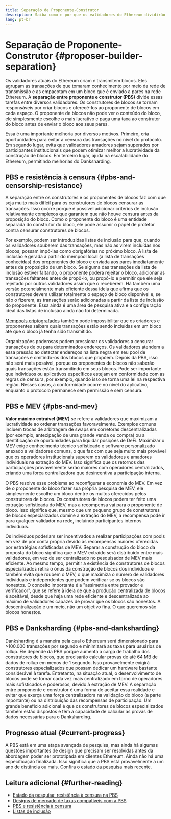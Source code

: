 ```yaml
---
title: Separação de Proponente-Construtor
description: Saiba como e por que os validadores do Ethereum dividirão suas responsabilidades de construção e transmissão de blocos.
lang: pt-br
---
```


# Separação de Proponente-Construtor \{#proposer-builder-separation}

Os validadores atuais do Ethereum criam _e_ transmitem blocos. Eles agrupam as transações de que tomaram conhecimento por meio da rede de transmissão e as empacotam em um bloco que é enviado a pares na rede Ethereum. A **separação entre proponente e construtor (PBS)** divide essas tarefas entre diversos validadores. Os construtores de blocos se tornam responsáveis por criar blocos e oferecê-los ao proponente de blocos em cada espaço. O proponente de blocos não pode ver o conteúdo do bloco, ele simplesmente escolhe o mais lucrativo e paga uma taxa ao construtor do bloco antes de enviar o bloco aos seus pares.

Essa é uma importante melhoria por diversos motivos. Primeiro, cria oportunidades para evitar a censura das transações no nível do protocolo. Em segundo lugar, evita que validadores amadores sejam superados por participantes institucionais que podem otimizar melhor a lucratividade da construção de blocos. Em terceiro lugar, ajuda na escalabilidade do Ethereum, permitindo melhorias do Danksharding.

## PBS e resistência à censura \{#pbs-and-censorship-resistance}

A separação entre os construtores e os proponentes de blocos faz com que seja muito mais difícil para os construtores de blocos censurar as transações. Isso ocorre porque é possível adicionar critérios de inclusão relativamente complexos que garantem que não houve censura antes da proposição do bloco. Como o proponente do bloco é uma entidade separada do construtor do bloco, ele pode assumir o papel de protetor contra censurar construtores de blocos.

Por exemplo, podem ser introduzidas listas de inclusão para que, quando os validadores souberem das transações, mas não as virem incluídas nos blocos, possam impô-las como obrigatórias no próximo bloco. A lista de inclusão é gerada a partir do mempool local (a lista de transações conhecidas) dos proponentes do bloco e enviada aos pares imediatamente antes da proposição de um bloco. Se alguma das transações da lista de inclusão estiver faltando, o proponente poderá rejeitar o bloco, adicionar as transações faltantes antes de propô-lo, ou propô-lo e permitir que ele seja rejeitado por outros validadores assim que o receberem. Há também uma versão potencialmente mais eficiente dessa ideia que afirma que os construtores devem utilizar totalmente o espaço de bloco disponível e, se não o fizerem, as transações serão adicionadas a partir da lista de inclusão do proponente. Essa ainda é uma área de pesquisa ativa e a configuração ideal das listas de inclusão ainda não foi determinada.

[Mempools criptografados](https://www.youtube.com/watch?v=fHDjgFcha0M&list=PLpktWkixc1gUqkyc1-iE6TT0RWQTBJELe&index=3) também pode impossibilitar que os criadores e proponentes saibam quais transações estão sendo incluídas em um bloco até que o bloco já tenha sido transmitido.

<ExpandableCard title="Que tipos de censura a PBS resolve?" eventCategory="/roadmap/pbs" eventName="clicked what kinds of censorship does PBS solve?">

Organizações poderosas podem pressionar os validadores a censurar transações de ou para determinados endereços. Os validadores atendem a essa pressão ao detectar endereços na lista negra em seu pool de transações e omitindo-os dos blocos que propõem. Depois da PBS, isso não será mais possível, porque os proponentes de blocos não saberão quais transações estão transmitindo em seus blocos. Pode ser importante que indivíduos ou aplicativos específicos estejam em conformidade com as regras de censura, por exemplo, quando isso se torna uma lei na respectiva região. Nesses casos, a conformidade ocorre no nível do aplicativo, enquanto o protocolo permanece sem permissão e sem censura.

</ExpandableCard>

## PBS e MEV \{#pbs-and-mev}

**Valor máximo extraível (MEV)** se refere a validadores que maximizam a lucratividade ao ordenar transações favoravelmente. Exemplos comuns incluem trocas de arbitragem de swaps em corretoras descentralizadas (por exemplo, antecipação de uma grande venda ou compra) ou a identificação de oportunidades para liquidar posições de DeFi. Maximizar o MEV exige conhecimento técnico sofisticado e software personalizado anexado a validadores comuns, o que faz com que seja muito mais provável que os operadores institucionais superem os validadores e amadores individuais na extração do MEV. Isso significa que os retornos das participações provavelmente serão maiores com operadores centralizados, criando uma força centralizadora que desincentiva a participação interna.

O PBS resolve esse problema ao reconfigurar a economia do MEV. Em vez de o proponente do bloco fazer sua própria pesquisa de MEV, ele simplesmente escolhe um bloco dentre os muitos oferecidos pelos construtores de blocos. Os construtores de blocos podem ter feito uma extração sofisticada do MEV, mas a recompensa vai para o proponente de bloco. Isso significa que, mesmo que um pequeno grupo de construtores de blocos especializados domine a extração do MEV, a recompensa pode ir para qualquer validador na rede, incluindo participantes internos individuais.

<ExpandableCard title="Por que não há problema em centralizar a construção de blocos?" eventCategory="/roadmap/pbs" eventName="clicked why is it OK to centralize block building?">

Os indivíduos poderiam ser incentivados a realizar participações com pools em vez de por conta própria devido às recompensas maiores oferecidas por estratégias sofisticadas de MEV. Separar a construção do bloco da proposta do bloco significa que o MEV extraído será distribuído entre mais validadores, em vez de ser centralizado no pesquisador de MEV mais eficiente. Ao mesmo tempo, permitir a existência de construtores de blocos especializados retira o ônus da construção de blocos dos indivíduos e também evita que roubem o MEV, o que maximiza o número de validadores individuais e independentes que podem verificar se os blocos são honestos. O conceito importante é a "assimetria entre provador e verificador", que se refere à ideia de que a produção centralizada de blocos é aceitável, desde que haja uma rede eficiente e descentralizada ao máximo de validadores capazes de provar que os blocos são honestos. A descentralização é um meio, não um objetivo fina. O que queremos são blocos honestos.
</ExpandableCard>

## PBS e Danksharding \{#pbs-and-danksharding}

Danksharding é a maneira pela qual o Ethereum será dimensionado para >100.000 transações por segundo e minimizará as taxas para usuários de rollup. Ele depende da PBS porque aumenta a carga de trabalho dos construtores de blocos, que precisarão calcular provas de até 64 MB de dados de rollup em menos de 1 segundo. Isso provavelmente exigirá construtores especializados que possam dedicar um hardware bastante considerável à tarefa. Entretanto, na situação atual, o desenvolvimento de blocos pode se tornar cada vez mais centralizado em torno de operadores mais sofisticados e poderosos, devido à extração de MEV. A separação entre proponente e construtor é uma forma de aceitar essa realidade e evitar que exerça uma força centralizadora na validação do bloco (a parte importante) ou na distribuição das recompensas de participação. Um grande benefício adicional é que os construtores de blocos especializados também estão dispostos e têm a capacidade de calcular as provas de dados necessárias para o Danksharding.

## Progresso atual \{#current-progress}

A PBS está em uma etapa avançada de pesquisa, mas ainda há algumas questões importantes de design que precisam ser resolvidas antes da abordagem poder ser prototipada em clientes Ethereum. Ainda não há uma especificação finalizada. Isso significa que a PBS está provavelmente a um ano de distância ou mais. Confira o [estado da pesquisa](https://notes.ethereum.org/@vbuterin/pbs_censorship_resistance) mais recente.

## Leitura adicional \{#further-reading}

- [Estado da pesquisa: resistência à censura na PBS](https://notes.ethereum.org/@vbuterin/pbs_censorship_resistance)
- [Designs de mercado de taxas compatíveis com a PBS](https://ethresear.ch/t/proposer-block-builder-separation-friendly-fee-market-designs/9725)
- [PBS e resistência à censura](https://notes.ethereum.org/@fradamt/H1TsYRfJc#Secondary-auctions)
- [Listas de inclusão](https://notes.ethereum.org/@fradamt/H1ZqdtrBF)
